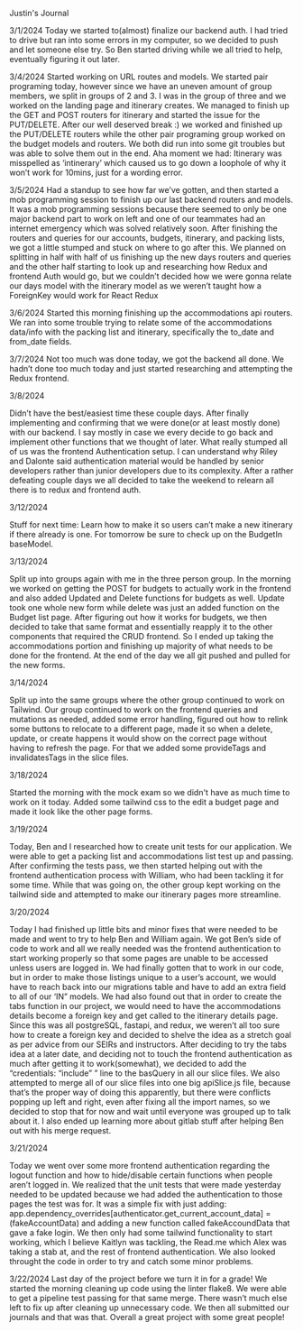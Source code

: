 Justin's Journal

3/1/2024
Today we started to(almost) finalize our backend auth. I had tried to drive but ran into some errors in my computer, so we decided to push and let someone else try. So Ben started driving while we all tried to help, eventually figuring it out later.

3/4/2024
Started working on URL routes and models. We started pair programing today, however since we have an uneven amount of group members, we split in groups of 2 and 3. I was in the group of three and we worked on the landing page and itinerary creates. We managed to finish up the GET and POST routers for itinerary and started the issue for the PUT/DELETE. After our well deserved break :) we worked and finished up the PUT/DELETE routers while the other pair programing group worked on the budget models and routers. We both did run into some git troubles but was able to solve them out in the end. Aha moment we had: Itinerary was misspelled as ‘intinerary’ which caused us to go down a loophole of why it won’t work for 10mins, just for a wording error.


3/5/2024
Had a standup to see how far we’ve gotten, and then started a mob programming session to finish up our last backend routers and models. It was a mob programming sessions because there seemed to only be one major backend part to work on left and one of our teammates had an internet emergency which was solved relatively soon. After finishing the routers and queries for our accounts, budgets, itinerary, and packing lists, we got a little stumped and stuck on where to go after this. We planned on splitting in half with half of us finishing up the new days routers and queries and the other half starting to look up and researching how Redux and frontend Auth would go, but we couldn’t decided how we were gonna relate our days model with the itinerary model as we weren’t taught how a ForeignKey would work for React Redux


3/6/2024
Started this morning finishing up the accommodations api routers. We ran into some trouble trying to relate some of the accommodations data/info with the packing list and itinerary, specifically the to_date and from_date fields.


3/7/2024
Not too much was done today, we got the backend all done. We hadn’t done too much today and just started researching and attempting the Redux frontend.


3/8/2024

Didn’t have the best/easiest time these couple days. After finally implementing and confirming that we were done(or at least mostly done) with our backend. I say mostly in case we every decide to go back and implement other functions that we thought of later. What really stumped all of us was the frontend Authentication setup. I can understand why Riley and Dalonte said authentication material would be handled by senior developers rather than junior developers due to its complexity. After a rather defeating couple days we all decided to take the weekend to relearn all there is to redux and frontend auth.


3/12/2024

Stuff for next time:
Learn how to make it so users can’t make a new itinerary if there already is one. For tomorrow be sure to check up on the BudgetIn baseModel.


3/13/2024

Split up into groups again with me in the three person group. In the morning we worked on getting the POST for budgets to actually work in the frontend and also added Updated and Delete functions for budgets as well. Update took one whole new form while delete was just an added function on the Budget list page. After figuring out how it works for budgets, we then decided to take that same format and essentially reapply it to the other components that required the CRUD frontend. So I ended up taking the accommodations portion and finishing up majority of what needs to be done for the frontend. At the end of the day we all git pushed and pulled for the new forms.


3/14/2024

Split up into the same groups where the other group continued to work on Tailwind. Our group continued to work on the frontend queries and mutations as needed, added some error handling, figured out how to relink some buttons to relocate to a different page, made it so when a delete, update, or create happens it would show on the correct page without having to refresh the page. For that we added some provideTags and invalidatesTags in the slice files.


3/18/2024

Started the morning with the mock exam so we didn't have as much time to work on it today. Added some tailwind css to the edit a budget page and made it look like the other page forms.


3/19/2024

Today, Ben and I researched how to create unit tests for our application. We were able to get a packing list and accommodations list test up and passing. After confirming the tests pass, we then started helping out with the frontend authentication process with William, who had been tackling it for some time. While that was going on, the other group kept working on the tailwind side and attempted to make our itinerary pages more streamline.


3/20/2024

Today I had finished up little bits and minor fixes that were needed to be made and went to try to help Ben and William again. We got Ben’s side of code to work and all we really needed was the frontend authentication to start working properly so that some pages are unable to be accessed unless users are logged in. We had finally gotten that to work in our code, but in order to make those listings unique to a user’s account, we would have to reach back into our migrations table and have to add an extra field to all of our ‘IN” models. We had also found out that in order to create the tabs function in our project, we would need to have the accommodations details become a foreign key and get called to the itinerary details page. Since this was all postgreSQL, fastapi, and redux, we weren’t all too sure how to create a foreign key and decided to shelve the idea as a stretch goal as per advice from our SEIRs and instructors. After deciding to try the tabs idea at a later date, and deciding not to touch the frontend authentication as much after getting it to work(somewhat), we decided to add the “credentials: “include” ” line to the basQuery in all our slice files. We also attempted to merge all of our slice files into one big apiSlice.js file, because that’s the proper way of doing this apparently, but there were conflicts popping up left and right, even after fixing all the import names, so we decided to stop that for now and wait until everyone was grouped up to talk about it. I also ended up learning more about gitlab stuff after helping Ben out with his merge request.


3/21/2024

Today we went over some more frontend authentication regarding the logout function and how to hide/disable certain functions when people aren’t logged in. We realized that the unit tests that were made yesterday needed to be updated because we had added the authentication to those pages the test was for. It was a simple fix with just adding: app.dependency_overrides[authenticator.get_current_account_data] = (fakeAccountData) and adding a new function called fakeAccoundData that gave a fake login. We then only had some tailwind functionality to start working, which I believe Kaitlyn was tackling, the Read.me which Alex was taking a stab at, and the rest of frontend authentication. We also looked throught the code in order to try and catch some minor problems.


3/22/2024
Last day of the project before we turn it in for a grade! We started the morning cleaning up code using the linter flake8. We were able to get a pipeline test passing for that same merge. There wasn’t much else left to fix up after cleaning up unnecessary code. We then all submitted our journals and that was that. Overall a great project with some great people!
